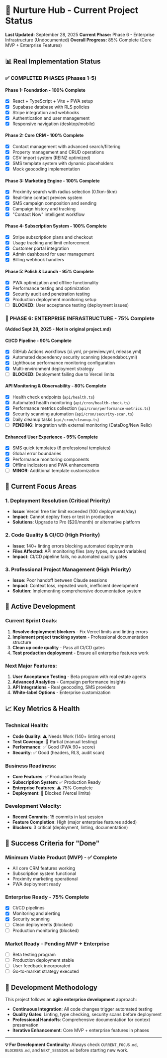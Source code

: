 # 🎯 Nurture Hub - Current Project Status

**Last Updated:** September 28, 2025
**Current Phase:** Phase 6 - Enterprise Infrastructure (Undocumented)
**Overall Progress:** 85% Complete (Core MVP + Enterprise Features)

## 📊 **Real Implementation Status**

### ✅ **COMPLETED PHASES (Phases 1-5)**

#### **Phase 1: Foundation** - 100% Complete
- [x] React + TypeScript + Vite + PWA setup
- [x] Supabase database with RLS policies
- [x] Stripe integration and webhooks
- [x] Authentication and user management
- [x] Responsive navigation (desktop/mobile)

#### **Phase 2: Core CRM** - 100% Complete
- [x] Contact management with advanced search/filtering
- [x] Property management and CRUD operations
- [x] CSV import system (REINZ optimized)
- [x] SMS template system with dynamic placeholders
- [x] Mock geocoding implementation

#### **Phase 3: Marketing Engine** - 100% Complete
- [x] Proximity search with radius selection (0.1km-5km)
- [x] Real-time contact preview system
- [x] SMS campaign composition and sending
- [x] Campaign history and tracking
- [x] "Contact Now" intelligent workflow

#### **Phase 4: Subscription System** - 100% Complete
- [x] Stripe subscription plans and checkout
- [x] Usage tracking and limit enforcement
- [x] Customer portal integration
- [x] Admin dashboard for user management
- [x] Billing webhook handlers

#### **Phase 5: Polish & Launch** - 95% Complete
- [x] PWA optimization and offline functionality
- [x] Performance testing and optimization
- [x] Security audit and penetration testing
- [x] Production deployment monitoring setup
- [ ] **BLOCKED**: User acceptance testing (deployment issues)

### 🚀 **PHASE 6: ENTERPRISE INFRASTRUCTURE** - 75% Complete
**(Added Sept 28, 2025 - Not in original project.md)**

#### **CI/CD Pipeline** - 90% Complete
- [x] GitHub Actions workflows (ci.yml, pr-preview.yml, release.yml)
- [x] Automated dependency security scanning (dependabot.yml)
- [x] Lighthouse performance monitoring configuration
- [x] Multi-environment deployment strategy
- [ ] **BLOCKED**: Deployment failing due to Vercel limits

#### **API Monitoring & Observability** - 80% Complete
- [x] Health check endpoints (`api/health.ts`)
- [x] Automated health monitoring (`api/cron/health-check.ts`)
- [x] Performance metrics collection (`api/cron/performance-metrics.ts`)
- [x] Security scanning automation (`api/cron/security-scan.ts`)
- [x] Daily cleanup tasks (`api/cron/cleanup.ts`)
- [ ] **PENDING**: Integration with external monitoring (DataDog/New Relic)

#### **Enhanced User Experience** - 95% Complete
- [x] SMS quick templates (6 professional templates)
- [x] Global error boundaries
- [x] Performance monitoring components
- [x] Offline indicators and PWA enhancements
- [ ] **MINOR**: Additional template customization

## 🎯 **Current Focus Areas**

### **1. Deployment Resolution** (Critical Priority)
- **Issue**: Vercel free tier limit exceeded (100 deployments/day)
- **Impact**: Cannot deploy fixes or test in production
- **Solutions**: Upgrade to Pro ($20/month) or alternative platform

### **2. Code Quality & CI/CD** (High Priority)
- **Issue**: 140+ linting errors blocking automated deployments
- **Files Affected**: API monitoring files (any types, unused variables)
- **Impact**: CI/CD pipeline fails, no automated quality gates

### **3. Professional Project Management** (High Priority)
- **Issue**: Poor handoff between Claude sessions
- **Impact**: Context loss, repeated work, inefficient development
- **Solution**: Implementing comprehensive documentation system

## 🚧 **Active Development**

### **Current Sprint Goals:**
1. **Resolve deployment blockers** - Fix Vercel limits and linting errors
2. **Implement project tracking system** - Professional documentation structure
3. **Clean up code quality** - Pass all CI/CD gates
4. **Test production deployment** - Ensure all enterprise features work

### **Next Major Features:**
1. **User Acceptance Testing** - Beta program with real estate agents
2. **Advanced Analytics** - Campaign performance insights
3. **API Integrations** - Real geocoding, SMS providers
4. **White-label Options** - Enterprise customization

## 📈 **Key Metrics & Health**

### **Technical Health:**
- **Code Quality**: ⚠️ Needs Work (140+ linting errors)
- **Test Coverage**: 🔄 Partial (manual testing)
- **Performance**: ✅ Good (PWA 90+ score)
- **Security**: ✅ Good (headers, RLS, audit scan)

### **Business Readiness:**
- **Core Features**: ✅ Production Ready
- **Subscription System**: ✅ Production Ready
- **Enterprise Features**: ⚠️ 75% Complete
- **Deployment**: 🚫 Blocked (Vercel limits)

### **Development Velocity:**
- **Recent Commits**: 15 commits in last session
- **Feature Completion**: High (major enterprise features added)
- **Blockers**: 3 critical (deployment, linting, documentation)

## 🎯 **Success Criteria for "Done"**

### **Minimum Viable Product (MVP)** - ✅ Complete
- All core CRM features working
- Subscription system functional
- Proximity marketing operational
- PWA deployment ready

### **Enterprise Ready** - 75% Complete
- [x] CI/CD pipelines
- [x] Monitoring and alerting
- [x] Security scanning
- [ ] Clean deployments (blocked)
- [ ] Production monitoring (blocked)

### **Market Ready** - Pending MVP + Enterprise
- [ ] Beta testing program
- [ ] Production deployment stable
- [ ] User feedback incorporated
- [ ] Go-to-market strategy executed

## 🔄 **Development Methodology**

This project follows an **agile enterprise development** approach:
- **Continuous Integration**: All code changes trigger automated testing
- **Quality Gates**: Linting, type checking, security scans before deployment
- **Professional Handoffs**: Comprehensive documentation for context preservation
- **Iterative Enhancement**: Core MVP + enterprise features in phases

---

**💡 For Development Continuity:** Always check `CURRENT_FOCUS.md`, `BLOCKERS.md`, and `NEXT_SESSION.md` before starting new work.